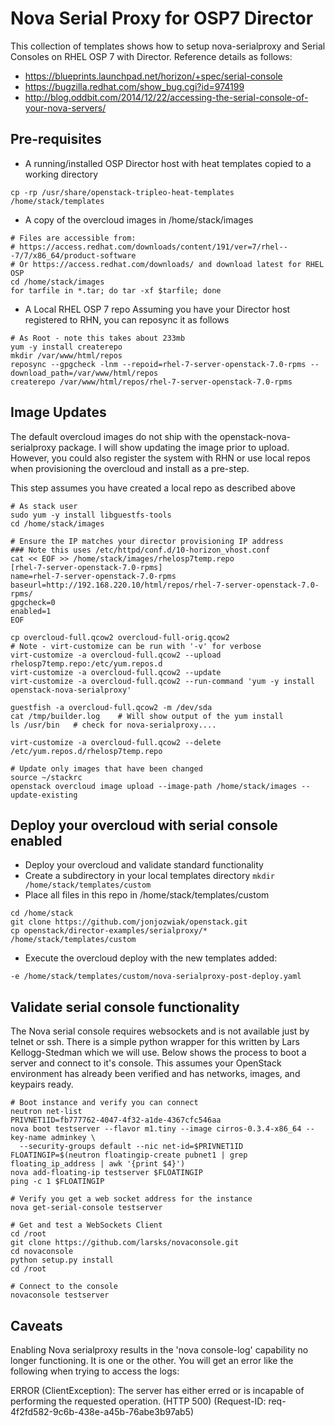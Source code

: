 # Nova Serial Proxy for OSP7 Director
This collection of templates shows how to setup nova-serialproxy and Serial Consoles on RHEL OSP 7 with Director.  Reference details as follows: 

* https://blueprints.launchpad.net/horizon/+spec/serial-console
* https://bugzilla.redhat.com/show_bug.cgi?id=974199
* http://blog.oddbit.com/2014/12/22/accessing-the-serial-console-of-your-nova-servers/


## Pre-requisites

* A running/installed OSP Director host with heat templates copied to a working directory 
``` 
cp -rp /usr/share/openstack-tripleo-heat-templates /home/stack/templates
```
* A copy of the overcloud images in /home/stack/images 
```
# Files are accessible from:
# https://access.redhat.com/downloads/content/191/ver=7/rhel---7/7/x86_64/product-software
# Or https://access.redhat.com/downloads/ and download latest for RHEL OSP
cd /home/stack/images
for tarfile in *.tar; do tar -xf $tarfile; done
```
* A Local RHEL OSP 7 repo
Assuming you have your Director host registered to RHN, you can reposync it as follows
``` 
# As Root - note this takes about 233mb
yum -y install createrepo
mkdir /var/www/html/repos
reposync --gpgcheck -lnm --repoid=rhel-7-server-openstack-7.0-rpms --download_path=/var/www/html/repos
createrepo /var/www/html/repos/rhel-7-server-openstack-7.0-rpms
```

## Image Updates
The default overcloud images do not ship with the openstack-nova-serialproxy package.  I will show updating the image prior to upload.  However, you could also register the system with RHN or use local repos when provisioning the overcloud and install as a pre-step.  

This step assumes you have created a local repo as described above

```
# As stack user
sudo yum -y install libguestfs-tools
cd /home/stack/images

# Ensure the IP matches your director provisioning IP address
### Note this uses /etc/httpd/conf.d/10-horizon_vhost.conf
cat << EOF >> /home/stack/images/rhelosp7temp.repo
[rhel-7-server-openstack-7.0-rpms]
name=rhel-7-server-openstack-7.0-rpms
baseurl=http://192.168.220.10/html/repos/rhel-7-server-openstack-7.0-rpms/
gpgcheck=0
enabled=1
EOF

cp overcloud-full.qcow2 overcloud-full-orig.qcow2
# Note - virt-customize can be run with '-v' for verbose
virt-customize -a overcloud-full.qcow2 --upload rhelosp7temp.repo:/etc/yum.repos.d
virt-customize -a overcloud-full.qcow2 --update 
virt-customize -a overcloud-full.qcow2 --run-command 'yum -y install openstack-nova-serialproxy'

guestfish -a overcloud-full.qcow2 -m /dev/sda
cat /tmp/builder.log	# Will show output of the yum install
ls /usr/bin   # check for nova-serialproxy....

virt-customize -a overcloud-full.qcow2 --delete /etc/yum.repos.d/rhelosp7temp.repo

# Update only images that have been changed
source ~/stackrc
openstack overcloud image upload --image-path /home/stack/images --update-existing
```

## Deploy your overcloud with serial console enabled

* Deploy your overcloud and validate standard functionality
* Create a subdirectory in your local templates directory `mkdir /home/stack/templates/custom`
* Place all files in this repo in /home/stack/templates/custom
```
cd /home/stack
git clone https://github.com/jonjozwiak/openstack.git
cp openstack/director-examples/serialproxy/* /home/stack/templates/custom
```
* Execute the overcloud deploy with the new templates added:
``` 
-e /home/stack/templates/custom/nova-serialproxy-post-deploy.yaml
```

## Validate serial console functionality 
The Nova serial console requires websockets and is not available just by telnet or ssh.  There is a simple python wrapper for this written by Lars Kellogg-Stedman which we will use.  Below shows the process to boot a server and connect to it's console.  This assumes your OpenStack environment has already been verified and has networks, images, and keypairs ready.  

```
# Boot instance and verify you can connect
neutron net-list
PRIVNET1ID=fb777762-4047-4f32-a1de-4367cfc546aa
nova boot testserver --flavor m1.tiny --image cirros-0.3.4-x86_64 --key-name adminkey \
  --security-groups default --nic net-id=$PRIVNET1ID
FLOATINGIP=$(neutron floatingip-create pubnet1 | grep floating_ip_address | awk '{print $4}')
nova add-floating-ip testserver $FLOATINGIP
ping -c 1 $FLOATINGIP

# Verify you get a web socket address for the instance
nova get-serial-console testserver

# Get and test a WebSockets Client
cd /root
git clone https://github.com/larsks/novaconsole.git
cd novaconsole
python setup.py install
cd /root

# Connect to the console
novaconsole testserver
```

## Caveats
Enabling Nova serialproxy results in the 'nova console-log' capability no longer functioning.  It is one or the other.  You will get an error like the following when trying to access the logs:

ERROR (ClientException): The server has either erred or is incapable of performing the requested operation. (HTTP 500) (Request-ID: req-4f2fd582-9c6b-438e-a45b-76abe3b97ab5)


